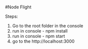 #Node Flight

Steps:

1. Go to the root folder in the console
1. run in console - npm install
1. run in console - npm start
1. go to the http://localhost:3000
